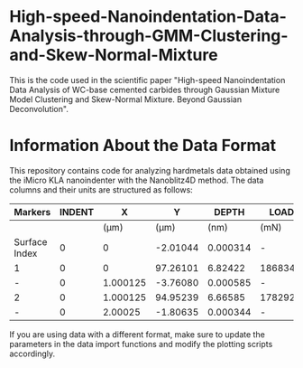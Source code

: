# High-speed-Nanoindentation-Data-Analysis-through-GMM-Clustering-and-Skew-Normal-Mixture
This is the code used in the scientific paper "High-speed Nanoindentation Data Analysis of WC-base cemented carbides through Gaussian Mixture Model Clustering and Skew-Normal Mixture. Beyond Gaussian Deconvolution".

# Information About the Data Format

This repository contains code for analyzing hardmetals data obtained using the iMicro KLA nanoindenter with the Nanoblitz4D method. The data columns and their units are structured as follows:

| Markers       | INDENT | X        | Y        | DEPTH      | LOAD       | STIFFNESS   | HARDNESS    | MODULUS     |
|---------------|--------|----------|----------|------------|------------|-------------|-------------|-------------|
|               |        | (µm)     | (µm)     | (nm)       | (mN)       | (N/m)       | (GPa)       | (GPa)       |
| Surface Index | 0      | 0        | -2.01044 | 0.000314   | -          | -           | -           | -           |
| 1             | 0      | 0        | 97.26101 | 6.82422    | 186834.7   | 31.07447    | 464.907     |
| -             | 0      | 1.000125 | -3.76080 | 0.000585   | -          | -           | -           |
| 2             | 0      | 1.000125 | 94.95239 | 6.66585    | 178292.5   | 32.37595    | 455.2633    |
| -             | 0      | 2.00025  | -1.80635 | 0.000344   | -          | -           | -           |

If you are using data with a different format, make sure to update the parameters in the data import functions and modify the plotting scripts accordingly.

